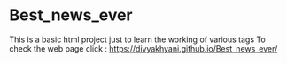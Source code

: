# Best_news_ever
This is a basic html project just to learn the working of various tags
To check the web page click : https://divyakhyani.github.io/Best_news_ever/
